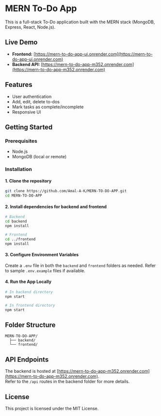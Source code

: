 # MERN To-Do App

This is a full-stack To-Do application built with the MERN stack (MongoDB, Express, React, Node.js).

## Live Demo

- **Frontend:** [https://mern-to-do-app-ui.onrender.com](https://mern-to-do-app-ui.onrender.com)
- **Backend API:** [https://mern-to-do-app-m352.onrender.com](https://mern-to-do-app-m352.onrender.com)

## Features

- User authentication
- Add, edit, delete to-dos
- Mark tasks as complete/incomplete
- Responsive UI

## Getting Started

### Prerequisites

- Node.js
- MongoDB (local or remote)

### Installation

#### 1. Clone the repository

```bash
git clone https://github.com/Amal-A-K/MERN-TO-DO-APP.git
cd MERN-TO-DO-APP
```

#### 2. Install dependencies for backend and frontend

```bash
# Backend
cd backend
npm install

# Frontend
cd ../frontend
npm install
```

#### 3. Configure Environment Variables

Create a `.env` file in both the `backend` and `frontend` folders as needed. Refer to sample `.env.example` files if available.

#### 4. Run the App Locally

```bash
# In backend directory
npm start

# In frontend directory
npm start
```

## Folder Structure

```
MERN-TO-DO-APP/
  ├── backend/
  └── frontend/
```

## API Endpoints

The backend is hosted at [https://mern-to-do-app-m352.onrender.com](https://mern-to-do-app-m352.onrender.com).  
Refer to the `/api` routes in the backend folder for more details.

## License

This project is licensed under the MIT License.
